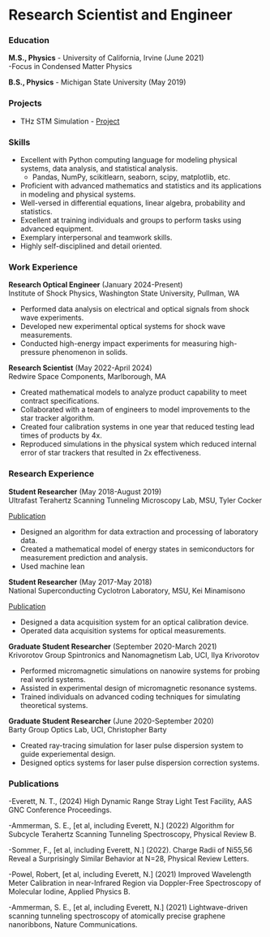 # Research Scientist and Engineer

### Education
**M.S., Physics** - University of California, Irvine (June 2021)<br>
-Focus in Condensed Matter Physics

**B.S., Physics** - Michigan State University (May 2019) 

### Projects
- THz STM Simulation - [Project](https://github.com/nathanteverett/portfolio/tree/main/THz_sim)

### Skills
- Excellent with Python computing language for modeling physical systems, data analysis, and statistical analysis.
  - Pandas, NumPy, scikitlearn, seaborn, scipy, matplotlib, etc.
- Proficient with advanced mathematics and statistics and its applications in modeling and physical systems.
- Well-versed in differential equations, linear algebra, probability and statistics. 
- Excellent at training individuals and groups to perform tasks using advanced equipment. 
- Exemplary interpersonal and teamwork skills.
- Highly self-disciplined and detail oriented.

### Work Experience
**Research Optical Engineer** (January 2024-Present)								           
Institute of Shock Physics, Washington State University, Pullman, WA 
- Performed data analysis on electrical and optical signals from shock wave experiments.
- Developed new experimental optical systems for shock wave measurements.
- Conducted high-energy impact experiments for measuring high-pressure phenomenon in solids.

**Research Scientist** (May 2022-April 2024)                                          				    		             
Redwire Space Components, Marlborough, MA
- Created mathematical models to analyze product capability to meet contract specifications.
- Collaborated with a team of engineers to model improvements to the star tracker algorithm. 
- Created four calibration systems in one year that reduced testing lead times of products by 4x.
- Reproduced simulations in the physical system which reduced internal error of star trackers that resulted in 2x effectiveness. 

### Research Experience

**Student Researcher** (May 2018-August 2019)   
Ultrafast Terahertz Scanning Tunneling Microscopy Lab, MSU, Tyler Cocker   

[Publication](https://link.aps.org/accepted/10.1103/PhysRevB.105.115427)

- Designed an algorithm for data extraction and processing of laboratory data.
- Created a mathematical model of energy states in semiconductors for measurement prediction and analysis.
- Used machine lean

**Student Researcher** (May 2017-May 2018)      
National Superconducting Cyclotron Laboratory, MSU, Kei Minamisono 

[Publication](https://par.nsf.gov/servlets/purl/10257011)   

- Designed a data acquisition system for an optical calibration device.
- Operated data acquisition systems for optical measurements.

**Graduate Student Researcher** (September 2020-March 2021)      
Krivorotov Group Spintronics and Nanomagnetism Lab, UCI, Ilya Krivorotov
- Performed micromagnetic simulations on nanowire systems for probing real world systems.
- Assisted in experimental design of micromagnetic resonance systems.
- Trained individuals on advanced coding techniques for simulating theoretical systems.
  
**Graduate Student Researcher** (June 2020-September 2020)    
Barty Group Optics Lab, UCI, Christopher Barty 
- Created ray-tracing simulation for laser pulse dispersion system to guide experiemental design.
- Designed optics systems for laser pulse dispersion correction systems.


### Publications
-Everett, N. T., (2024) High Dynamic Range Stray Light Test Facility, AAS GNC Conference Proceedings.

-Ammerman, S. E., [et al, including Everett, N.] (2022) Algorithm for Subcycle Terahertz Scanning Tunneling Spectroscopy, Physical Review B.

-Sommer, F., [et al, including Everett, N.] (2022). Charge Radii of Ni55,56 Reveal a Surprisingly Similar Behavior at N=28, Physical Review Letters.

-Powel, Robert, [et al, including Everett, N.] (2021) Improved Wavelength Meter Calibration in near-Infrared Region via Doppler-Free Spectroscopy of Molecular Iodine,  Applied Physics B.

-Ammerman, S. E., [et al, including Everett, N.] (2021) Lightwave-driven scanning tunneling spectroscopy of atomically precise graphene nanoribbons, Nature Communications.
